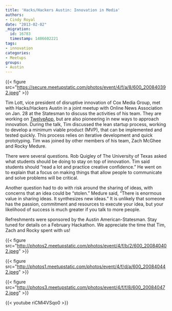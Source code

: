 ```yaml
---
title: 'Hacks/Hackers Austin: Innovation in Media'
authors:
- Cindy Royal
date: "2013-02-02"
_migration:
  id: 16783
  timestamp: 1486602221
tags:
- innovation
categories:
- Meetups
groups:
- Austin
---
```


{{< figure src="https://secure.meetupstatic.com/photos/event/4/f/a/8/600_200840392.jpeg" >}}

Tim Lott, vice president of disruptive innovation of Cox Media Group, met with Hacks/Hackers Austin in a joint meetup with Online News Association on Jan. 28 at the Statesman to discuss the activities of his team. They are working on [TwelveApp][1], but are also pioneering in new ways to approach innovation. During the talk, Tim discussed the lean startup process, working to develop a minimum viable product (MVP), that can be implemented and tested quickly. This process relies on iterative development and quick prototyping. Tim was joined by other members of his team, Zach McGhee and Rocky Medure.

There were several questions. Rob Quigley of The University of Texas asked what students should be doing to stay on top of innovation. Tim said students should &#8220;read a lot and practice creative confidence.&#8221; He went on to explain that a focus on making things that allow people to communicate and solve problems will be critical.

Another question had to do with risk around the sharing of ideas, with concerns that an idea could be &#8220;stolen.&#8221; Medure said, &#8220;There is enormous value in sharing ideas. It synthesizes new ideas.&#8221; It is unlikely that someone has the passion, commitment and resources to execute your idea, but your likelihood of success is much greater if you talk to more people.

Refreshments were sponsored by the Austin American-Statesman. Stay tuned for details on a February Hackathon. We appreciate the time that Tim, Zach and Rocky spent with us!

{{< figure src="http://photos2.meetupstatic.com/photos/event/4/f/b/2/600_200840402.jpeg" >}}

{{< figure src="http://photos1.meetupstatic.com/photos/event/4/f/d/a/600_200840442.jpeg" >}}

{{< figure src="http://photos3.meetupstatic.com/photos/event/4/f/f/8/600_200840472.jpeg" >}}

{{< youtube riCMi4VSqo0 >}}

 [1]: http://twelveapp.com